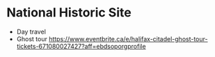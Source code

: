 # National Historic Site
- Day travel
- Ghost tour https://www.eventbrite.ca/e/halifax-citadel-ghost-tour-tickets-671080027427?aff=ebdsoporgprofile
